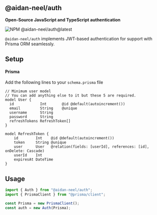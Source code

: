 ## @aidan-neel/auth

<b>Open-Source JavaScript and TypeScript authentication</b>

<img src="https://img.shields.io/npm/v/@aidan-neel/auth/latest?style=flat-square&label=version" alt="NPM @aidan-neel/auth@latest" />

`@aidan-neel/auth` implements JWT-based authentication for support with Prisma ORM seamlessly.

## Setup

#### Prisma

Add the following lines to your `schema.prisma` file

```prisma
// Minimum user model
// You can add anything else to it but these 5 are required.
model User {
  id            Int       @id @default(autoincrement())
  email         String    @unique
  username      String
  password      String
  refreshTokens RefreshToken[]
}

model RefreshToken {
    id        Int    @id @default(autoincrement())
    token     String @unique
    user      User   @relation(fields: [userId], references: [id], onDelete: Cascade)
    userId    Int
    expiresAt DateTime
}
```

## Usage

```js
import { Auth } from "@aidan-neel/auth";
import { PrismaClient } from "@prisma/client";

const Prisma = new PrismaClient();
const auth = new Auth(Prisma);
```
